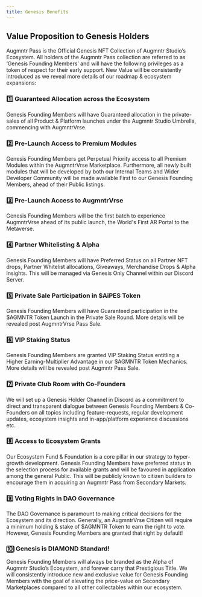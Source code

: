 ```yaml
---
title: Genesis Benefits
---
```


## Value Proposition to Genesis Holders

Augmntr Pass is the Official Genesis NFT Collection of Augmntr Studio’s Ecosystem. All holders of the Augmntr Pass collection are referred to as ‘Genesis Founding Members’ and will have the following privileges as a token of respect for their early support. New Value will be consistently introduced as we reveal more details of our roadmap & ecosystem expansions:

### 1️⃣   Guaranteed Allocation across the Ecosystem
Genesis Founding Members will have Guaranteed allocation in the private-sales of all Product & Platform launches under the Augmntr Studio Umbrella, commencing with AugmntrVrse.

### 2️⃣   Pre-Launch Access to Premium Modules
Genesis Founding Members get Perpetual Priority access to all Premium Modules within the AugmntrVrse Marketplace. Furthermore, all newly built modules that will be developed by both our Internal Teams and Wider Developer Community will be made available First to our Genesis Founding Members, ahead of their Public listings.

### 3️⃣   Pre-Launch Access to AugmntrVrse
Genesis Founding Members will be the first batch to experience AugmntrVrse ahead of its public launch, the World's First AR Portal to the Metaverse.

### 4️⃣   Partner Whitelisting & Alpha
Genesis Founding Members will have Preferred Status on all Partner NFT drops, Partner Whitelist allocations, Giveaways, Merchandise Drops & Alpha Insights. This will be managed via Genesis Only Channel within our Discord Server.

### 5️⃣   Private Sale Participation in $AiPES Token 
Genesis Founding Members will have Guaranteed participation in the $AGMNTR Token Launch in the Private Sale Round. More details will be revealed post AugmntrVrse Pass Sale.

### 6️⃣  VIP Staking Status
Genesis Founding Members are granted VIP Staking Status entitling a Higher Earning-Multiplier Advantage in our $AGMNTR Token Mechanics. More details will be revealed post Augmntr Pass Sale.

### 7️⃣   Private Club Room with Co-Founders
We will set up a Genesis Holder Channel in Discord as a commitment to direct and transparent dialogue between Genesis Founding Members & Co-Founders on all topics including feature-requests, regular development updates, ecosystem insights and in-app/platform experience discussions etc.

### 8️⃣    Access to Ecosystem Grants
Our Ecosystem Fund & Foundation is a core pillar in our strategy to hyper-growth development. Genesis Founding Members have preferred status in the selection process for available grants and will be favoured in application among the general Public. This will be publicly known to citizen builders to encourage them in acquiring an Augmntr Pass from Secondary Markets.

### 9️⃣    Voting Rights in DAO Governance
The DAO Governance is paramount to making critical decisions for the Ecosystem and its direction. Generally, an AugmntrVrse Citizen will require a minimum holding & stake of $AGMNTR Token to earn the right to vote. However, Genesis Founding Members are granted that right by default!

### 🔟    Genesis is DIAMOND Standard!
Genesis Founding Members will always be branded as the Alpha of Augmntr Studio’s Ecosystem, and forever carry that Prestigious Title. We will consistently introduce new and exclusive value for Genesis Founding Members with the goal of elevating the price-value on Secondary Marketplaces compared to all other collectables within our ecosystem.

